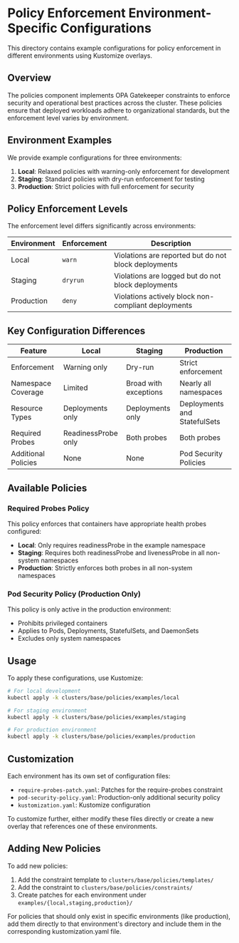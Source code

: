 # Policy Enforcement Environment-Specific Configurations

This directory contains example configurations for policy enforcement in different environments using Kustomize overlays.

## Overview

The policies component implements OPA Gatekeeper constraints to enforce security and operational best practices across the cluster. These policies ensure that deployed workloads adhere to organizational standards, but the enforcement level varies by environment.

## Environment Examples

We provide example configurations for three environments:

1. **Local**: Relaxed policies with warning-only enforcement for development
2. **Staging**: Standard policies with dry-run enforcement for testing
3. **Production**: Strict policies with full enforcement for security

## Policy Enforcement Levels

The enforcement level differs significantly across environments:

| Environment | Enforcement | Description |
|-------------|-------------|-------------|
| Local | `warn` | Violations are reported but do not block deployments |
| Staging | `dryrun` | Violations are logged but do not block deployments |
| Production | `deny` | Violations actively block non-compliant deployments |

## Key Configuration Differences

| Feature | Local | Staging | Production |
|---------|-------|---------|------------|
| Enforcement | Warning only | Dry-run | Strict enforcement |
| Namespace Coverage | Limited | Broad with exceptions | Nearly all namespaces |
| Resource Types | Deployments only | Deployments only | Deployments and StatefulSets |
| Required Probes | ReadinessProbe only | Both probes | Both probes |
| Additional Policies | None | None | Pod Security Policies |

## Available Policies

### Required Probes Policy

This policy enforces that containers have appropriate health probes configured:

- **Local**: Only requires readinessProbe in the example namespace
- **Staging**: Requires both readinessProbe and livenessProbe in all non-system namespaces
- **Production**: Strictly enforces both probes in all non-system namespaces

### Pod Security Policy (Production Only)

This policy is only active in the production environment:

- Prohibits privileged containers
- Applies to Pods, Deployments, StatefulSets, and DaemonSets
- Excludes only system namespaces

## Usage

To apply these configurations, use Kustomize:

```bash
# For local development
kubectl apply -k clusters/base/policies/examples/local

# For staging environment
kubectl apply -k clusters/base/policies/examples/staging

# For production environment
kubectl apply -k clusters/base/policies/examples/production
```

## Customization

Each environment has its own set of configuration files:

- `require-probes-patch.yaml`: Patches for the require-probes constraint
- `pod-security-policy.yaml`: Production-only additional security policy
- `kustomization.yaml`: Kustomize configuration

To customize further, either modify these files directly or create a new overlay that references one of these environments.

## Adding New Policies

To add new policies:

1. Add the constraint template to `clusters/base/policies/templates/`
2. Add the constraint to `clusters/base/policies/constraints/`
3. Create patches for each environment under `examples/{local,staging,production}/`

For policies that should only exist in specific environments (like production), add them directly to that environment's directory and include them in the corresponding kustomization.yaml file. 
